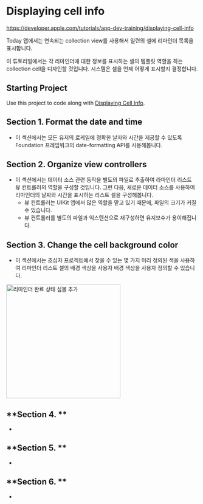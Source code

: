 # Displaying cell info
https://developer.apple.com/tutorials/app-dev-training/displaying-cell-info

Today 앱에서는 연속되는 collection view를 사용해서 일련의 셀에 리마인더 목록을 표시합니다.

이 튜토리얼에서는 각 리마인더에 대한 정보를 표시하는 셀의 템플릿 역할을 하는 collection cell을 디자인할 것입니다. 시스템은 셀을 언제 어떻게 표시할지 결정합니다.


## Starting Project

Use this project to code along with [Displaying Cell Info](https://developer.apple.com/tutorials/app-dev-training/displaying-cell-info).

## **Section 1. Format the date and time**
- 이 섹션에서는 모든 유저의 로케일에 정확한 날자와 시간을 제공할 수 있도록 Foundation 프레임워크의 date-formatting API를 사용해봅니다.

## **Section 2. Organize view controllers**
- 이 섹션에서는 데이터 소스 관련 동작을 별도의 파일로 추출하여 라마인더 리스트 뷰 컨트롤러의 역할을 구성할 것입니다. 그런 다음, 새로운 데이터 소스를 사용하여 리마인더의 날짜와 시간을 표시하는 리스트 셀을 구성해봅니다.
  - 뷰 컨트롤러는 UIKit 앱에서 많은 역할을 맡고 있기 때문에, 파일의 크기가 커질 수 있습니다.
  - 뷰 컨트롤러를 별도의 파일과 익스텐션으로 재구성하면 유지보수가 용이해집니다.

## **Section 3. Change the cell background color**
- 이 섹션에서는 초심자 프로젝트에서 찾을 수 있는 몇 가지 미리 정의된 색을 사용하여 리마인더 리스트 셀의 배경 색상을 사용자 배경 색상을 사용자 정의할 수 있습니다.
<img src="https://github.com/kybeen/UIKit-Study/assets/89764127/02c1a1ad-92cb-480d-b66e-cd85c1a36567" alt="리마인더 완료 상태 심볼 추가" width="300">

## **Section 4. **
- 

## **Section 5. **
- 

## **Section 6. **
- 
